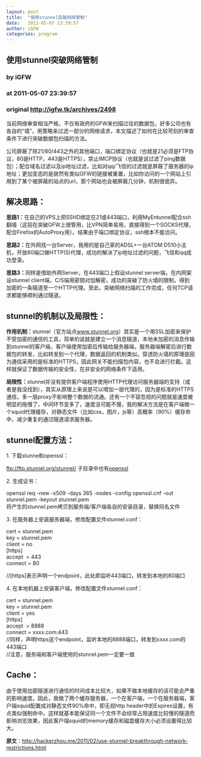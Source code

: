 ```yaml
---
layout: post
title:  "使用stunnel突破网络管制"
date:   2011-05-07 23:39:57
author: iGFW
categories: program
---
```


## 使用stunnel突破网络管制
### by iGFW
### at 2011-05-07 23:39:57
### original <http://igfw.tk/archives/2498>

<p>当前网络审查相当严格，不仅有政府的GFW来扫描过往的数据包，好多公司也有各自的“墙”，用策略来过滤一部分的网络请求，本文描述了如何在比较苛刻的审查条件下进行突破数据包扫描的方法。</p>
<p>公司屏蔽了除21/80/443之外的其他端口，端口绑定协议（也就是21必须是FTP协议，80是HTTP，443是HTTPS），禁止IMCP协议（也就是说过滤了ping数据包）；配合域名过滤以及ip地址过滤，比如对qq/飞信的过滤就是屏蔽了服务器的ip地址；更加变态的是居然有类似GFW的链接被重置，比如你访问的一个网站上引用到了某个被屏蔽的站点的url，那个网站也会被屏蔽几分钟，机制很诡异。</p>
<h2><span></span>解决思路：</h2>
<p><strong>思路1：</strong>在自己的VPS上把SSHD绑定在21或443端口，利用MyEntunnel配合ssh翻墙（这招在突破GFW上很管用，比VPN简单易用，直接得到一个SOCKS代理，配合Firefox的AutoProxy用）。结果由于端口绑定协议，ssh根本不能访问。</p>
<p><strong>思路2：</strong>在外网找一台Server，我用的是自己家的ADSL+一台ATOM D510小主机，开放80端口做HTTP(S)代理，成功的解决了ip地址过滤的问题，飞信和qq成功登录。</p>
<p><strong>思路3：</strong>同样是借助外网Server，在443端口上假设stunnel server端，在内网架设stunnel client端，C/S端用密钥对加解密，成功的突破了防火墙的限制，得到加密的一条隧道至一个HTTP代理。至此，突破网络扫描的工作完成，任何TCP请求都能够顺利通过隧道。</p>
<h2>stunnel的机制以及局限性：</h2>
<p><strong>作用机制：</strong>stunnel（官方站点<a href="http://www.stunnel.org/">www.stunnel.org</a>）其实是一个用SSL加密来保护不受加密的通信的工具，简单的说就是建立一个消息隧道，本地未加密的消息传输到stunnel的客户端，客户端使用加密后传输给服务器端，服务器端解密后进行数据包的转发，比如转发到一个代理，数据返回的机制类似。穿透防火墙的原理是因为通信采用的是标准的HTTPS，因此网关不能扫描包内容，也不会进行拦截。这样就保证了数据传输的安全性，在非安全的网络条件下适用。</p>
<p><strong>局限性：</strong>stunnel并没有提供客户端程序使用HTTP代理访问服务器端的支持（或者是我没找到），其实从原理上来说是可以增加一层代理的，因为是标准的HTTPS通信，多一层proxy不影响整个数据的流通。还有一个不容忽视的问题就是速度被明显的拖慢了，中间环节变多了，速度没可能不慢，我的解决方法是在客户端做一个squid代理缓存，对静态文件（比如css，图片，js等）高概率（90%）缓存命中，减少重复的通过隧道请求服务器。</p>
<h2>stunnel配置方法：</h2>
<p>1. 下载stunne和openssl：</p>
<p><a href="ftp://ftp.stunnel.org/stunnel/">ftp://ftp.stunnel.org/stunnel/</a> 子目录中也有<a href="ftp://ftp.stunnel.org/stunnel/openssl/">openssl</a></p>
<p>2. 生成证书：</p>
<p>openssl req -new -x509 -days 365 -nodes -config openssl.cnf -out stunnel.pem -keyout stunnel.pem<br>
将产生的stunnel.pem拷贝到服务端/客户端各自的安装目录，替换同名文件</p>
<p>3. 在服务器上安装服务器端，修改配置文件stunnel.conf：</p>
<p>cert = stunnel.pem<br>
key = stunnel.pem<br>
client = no<br>
[https]<br>
accept  = 443<br>
connect = 80</p>
<p>//[https]表示声明一个endpoint，此处即监听443端口，转发到本地的80端口</p>
<p>4. 在本地机器上安装客户端，修改配置文件stunnel.conf：</p>
<p>cert = stunnel.pem<br>
key = stunnel.pem<br>
client = yes<br>
[https]<br>
accept  = 8888<br>
connect = xxxx.com:443<br>
//同样，声明https这个endpoint，监听本地的8888端口，转发到xxxx.com的443端口<br>
//注意，服务端和客户端使用的stunnel.pem一定要一致</p>
<h2>Cache：</h2>
<p>由于使用加密隧道进行通信的时间成本比较大，如果不做本地缓存的话可能会严重的影响速度。因此，我做了两个缓存服务器，一个在客户端，一个在服务器端，客户端squid配置成对静态文件90%命中，即无视http header中的Expires设置，有点类似强制命中。这样就基本能保证同一个文件不会经常占用速度比较慢的隧道而影响浏览效果，因此客户端squid的memory缓存和磁盘缓存大小必须设置得比较大。</p>
<p><strong>原文</strong>：<a href="http://hackerzhou.me/2011/02/use-stunnel-breakthrough-network-restrictions.html">http://hackerzhou.me/2011/02/use-stunnel-breakthrough-network-restrictions.html</a></p>